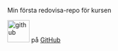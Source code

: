 Min första redovisa-repo för kursen

<img src="img/github.png" alt="github" height="50">
på <a href="https://github.com/Yodawise/design.git">GitHub</a>
